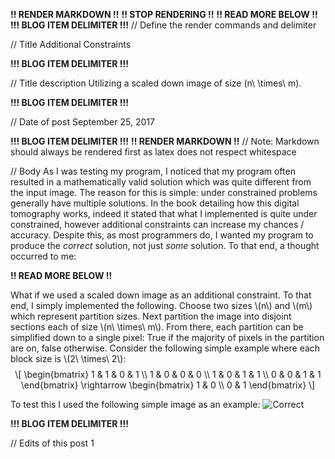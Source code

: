 **!! RENDER MARKDOWN !!**
**!! STOP RENDERING !!**
**!! READ MORE BELOW !!**
**!!! BLOG ITEM DELIMITER !!!**
// Define the render commands and delimiter

// Title
Additional Constraints

**!!! BLOG ITEM DELIMITER !!!**

// Title description
Utilizing a scaled down image of size \(n\ \times\ m\).

**!!! BLOG ITEM DELIMITER !!!**

// Date of post 
September 25, 2017

**!!! BLOG ITEM DELIMITER !!!**
**!! RENDER MARKDOWN !!**
// Note: Markdown should always be rendered first as latex does not respect whitespace

// Body
As I was testing my program, I noticed that my program often resulted in a mathematically valid solution which was quite different from the input image. The reason for this is simple: under constrained problems generally have multiple solutions. In the book detailing how this digital tomography works, indeed it stated that what I implemented is quite under constrained, however additional constraints can increase my chances / accuracy. Despite this, as most programmers do, I wanted my program to produce the *correct* solution, not just _some_ solution. To that end, a thought occurred to me:

**!! READ MORE BELOW !!**

<p>What if we used a scaled down image as an additional constraint. To that end, I simply implemented the following. Choose two sizes <span class="math inline">\(n\)</span> and <span class="math inline">\(m\)</span> which represent partition sizes. Next partition the image into disjoint sections each of size <span class="math inline">\(n\ \times\ m\)</span>. From there, each partition can be simplified down to a single pixel: True if the majority of pixels in the partition are on, false otherwise. Consider the following simple example where each block size is <span class="math inline">\(2\ \times\ 2\)</span>: <span class="math display">\[ \begin{bmatrix} 1 &amp; 1 &amp; 0 &amp; 1 \\ 1 &amp; 0 &amp; 0 &amp; 0 \\ 1 &amp; 0 &amp; 1 &amp; 1 \\ 0 &amp; 0 &amp; 1 &amp; 1 \end{bmatrix} \rightarrow \begin{bmatrix} 1 &amp; 0 \\ 0 &amp; 1 \end{bmatrix} \]</span></p>

To test this I used the following simple image as an example:
![Correct](https://zwimer.github.io/zwimer.com//SAT-Blog/Blogs/figs/Additional-Constraints/)

**!!! BLOG ITEM DELIMITER !!!**

// Edits of this post
1

